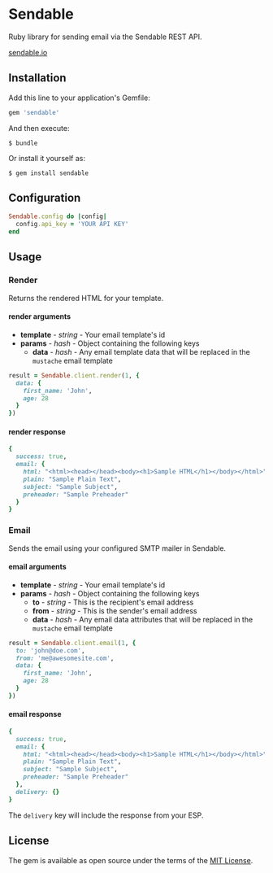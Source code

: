 # Sendable

Ruby library for sending email via the Sendable REST API.

[sendable.io](https://sendable.io)

## Installation

Add this line to your application's Gemfile:

```ruby
gem 'sendable'
```

And then execute:

    $ bundle

Or install it yourself as:

    $ gem install sendable

## Configuration

```ruby
Sendable.config do |config|
  config.api_key = 'YOUR API KEY'
end
```

## Usage

### Render

Returns the rendered HTML for your template.

#### render arguments
- **template** - *string* - Your email template's id
- **params** - *hash* - Object containing the following keys
  - **data** - *hash* - Any email template data that will be replaced in the `mustache` email template

```ruby
result = Sendable.client.render(1, {
  data: {
    first_name: 'John',
    age: 28
  }
})
```

#### render response
```ruby
{
  success: true,
  email: {
    html: "<html><head></head><body><h1>Sample HTML</h1></body></html>",
    plain: "Sample Plain Text",
    subject: "Sample Subject",
    preheader: "Sample Preheader"
  }
}
```

### Email

Sends the email using your configured SMTP mailer in Sendable.

#### email arguments
- **template** - *string* - Your email template's id
- **params** - *hash* - Object containing the following keys
  - **to** - *string* - This is the recipient's email address
  - **from** - *string* - This is the sender's email address
  - **data** - *hash* - Any email data attributes that will be replaced in the `mustache` email template

```ruby
result = Sendable.client.email(1, {
  to: 'john@doe.com',
  from: 'me@awesomesite.com',
  data: {
    first_name: 'John',
    age: 28
  }
})
```

#### email response
```ruby
{
  success: true,
  email: {
    html: "<html><head></head><body><h1>Sample HTML</h1></body></html>",
    plain: "Sample Plain Text",
    subject: "Sample Subject",
    preheader: "Sample Preheader"
  },
  delivery: {}
}
```

The `delivery` key will include the response from your ESP.

## License

The gem is available as open source under the terms of the [MIT License](http://opensource.org/licenses/MIT).

